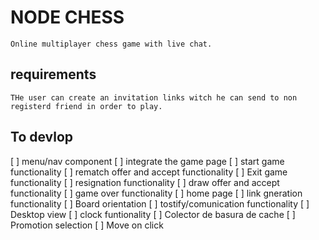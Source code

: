# NODE CHESS

    Online multiplayer chess game with live chat.

## requirements

    THe user can create an invitation links witch he can send to non registerd friend in order to play.

## To devlop

[ ] menu/nav component
[ ] integrate the game page
[ ] start game functionality
[ ] rematch offer and accept functionality
[ ] Exit game functionality
[ ] resignation functionality
[ ] draw offer and accept functionality
[ ] game over functionality
[ ] home page
[ ] link gneration functionality
[ ] Board orientation
[ ] tostify/comunication functionality
[ ] Desktop view
[ ] clock funtionality
[ ] Colector de basura de cache
[ ] Promotion selection
[ ] Move on click

